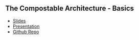 ## The Compostable Architecture - Basics

*   [Slides](https://www.figma.com/file/bnOqZbsYQXFGJnZL6fNhhm/TCA-Flow?node-id=0%3A1)
*   [Presentation](https://www.figma.com/proto/bnOqZbsYQXFGJnZL6fNhhm/TCA-Flow?node-id=22%3A22&scaling=contain&page-id=0%3A1&starting-point-node-id=22%3A22)
*   [Github Repo](https://github.com/DhanushKumar19/iOS_Sessions/tree/main/TCA_Basics)
